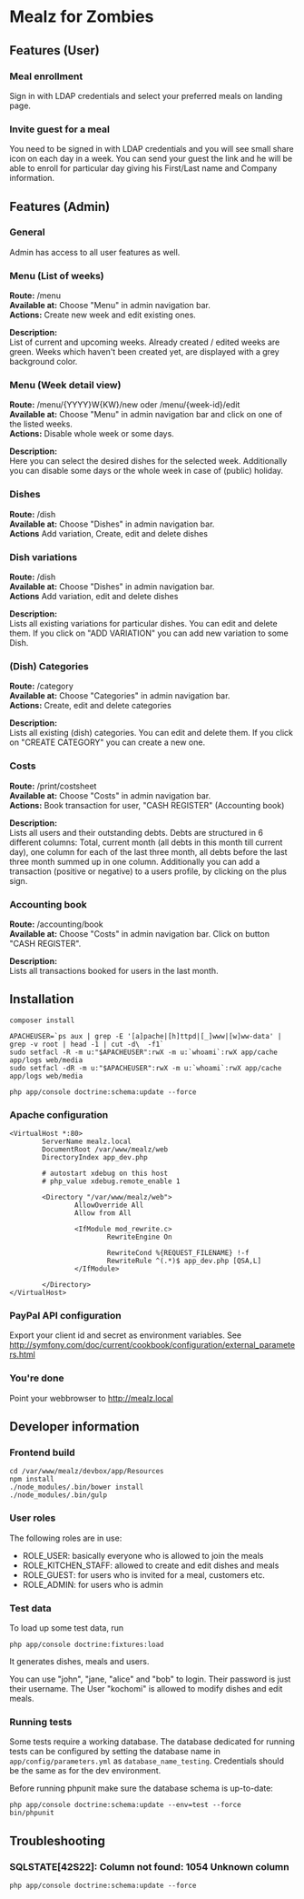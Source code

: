 # Mealz for Zombies

## Features (User)

### Meal enrollment
Sign in with LDAP credentials and select your preferred meals on landing page.

### Invite guest for a meal
You need to be signed in with LDAP credentials and you will see small share icon on each day in a week.
You can send your guest the link and he will be able to enroll for particular day giving his First/Last name and Company information.

## Features (Admin)

### General
Admin has access to all user features as well.

### Menu (List of weeks)
**Route:** /menu  
**Available at:** Choose "Menu" in admin navigation bar.  
**Actions:** Create new week and edit existing ones.

**Description:**  
List of current and upcoming weeks. Already created / edited weeks are green.
Weeks which haven't been created yet, are displayed with a grey background color.

### Menu (Week detail view)
**Route:** /menu/{YYYY}W{KW}/new oder /menu/{week-id}/edit  
**Available at:** Choose "Menu" in admin navigation bar and click on one of the listed weeks.  
**Actions:** Disable whole week or some days.

**Description:**  
Here you can select the desired dishes for the selected week.
Additionally you can disable some days or the whole week in case of (public) holiday.

### Dishes
**Route:** /dish  
**Available at:** Choose "Dishes" in admin navigation bar.  
**Actions** Add variation, Create, edit and delete dishes

### Dish variations
**Route:** /dish  
**Available at:** Choose "Dishes" in admin navigation bar.  
**Actions** Add variation, edit and delete dishes

**Description:**  
Lists all existing variations for particular dishes. You can edit and delete them.
If you click on "ADD VARIATION" you can add new variation to some Dish.

### (Dish) Categories
**Route:** /category   
**Available at:** Choose "Categories" in admin navigation bar.  
**Actions:** Create, edit and delete categories

**Description:**  
Lists all existing (dish) categories. You can edit and delete them.
If you click on "CREATE CATEGORY" you can create a new one.

### Costs
**Route:** /print/costsheet  
**Available at:** Choose "Costs" in admin navigation bar.  
**Actions:** Book transaction for user, "CASH REGISTER" (Accounting book)

**Description:**  
Lists all users and their outstanding debts. Debts are structured in 6 different columns:
Total, current month (all debts in this month till current day), one column for each of the last three month,
all debts before the last three month summed up in one column.
Additionally you can add a transaction (positive or negative) to a users profile, by clicking on the plus sign. 

### Accounting book
**Route:** /accounting/book  
**Available at:** Choose "Costs" in admin navigation bar. Click on button "CASH REGISTER".

**Description:**  
Lists all transactions booked for users in the last month.

## Installation

    composer install

    APACHEUSER=`ps aux | grep -E '[a]pache|[h]ttpd|[_]www|[w]ww-data' | grep -v root | head -1 | cut -d\  -f1`
    sudo setfacl -R -m u:"$APACHEUSER":rwX -m u:`whoami`:rwX app/cache app/logs web/media
    sudo setfacl -dR -m u:"$APACHEUSER":rwX -m u:`whoami`:rwX app/cache app/logs web/media

    php app/console doctrine:schema:update --force

### Apache configuration

    <VirtualHost *:80>
            ServerName mealz.local
            DocumentRoot /var/www/mealz/web
            DirectoryIndex app_dev.php

            # autostart xdebug on this host
            # php_value xdebug.remote_enable 1

            <Directory "/var/www/mealz/web">
                    AllowOverride All
                    Allow from All

                    <IfModule mod_rewrite.c>
                            RewriteEngine On

                            RewriteCond %{REQUEST_FILENAME} !-f
                            RewriteRule ^(.*)$ app_dev.php [QSA,L]
                    </IfModule>

            </Directory>
    </VirtualHost>

### PayPal API configuration

Export your client id and secret as environment variables.
See http://symfony.com/doc/current/cookbook/configuration/external_parameters.html

### You're done

Point your webbrowser to http://mealz.local

## Developer information

### Frontend build

```
cd /var/www/mealz/devbox/app/Resources
npm install
./node_modules/.bin/bower install
./node_modules/.bin/gulp
```

### User roles

The following roles are in use:

  * ROLE_USER: basically everyone who is allowed to join the meals
  * ROLE_KITCHEN_STAFF: allowed to create and edit dishes and meals
  * ROLE_GUEST: for users who is invited for a meal, customers etc.
  * ROLE_ADMIN: for users who is admin
  

### Test data

To load up some test data, run

    php app/console doctrine:fixtures:load

It generates dishes, meals and users.

You can use "john", "jane, "alice" and "bob" to login. Their password is just their username.
The User "kochomi" is allowed to modify dishes and edit meals.

### Running tests

Some tests require a working database. The database dedicated for running tests can be configured by setting
the database name in `app/config/parameters.yml` as `database_name_testing`. Credentials should be the same
as for the dev environment.

Before running phpunit make sure the database schema is up-to-date:

    php app/console doctrine:schema:update --env=test --force
    bin/phpunit

## Troubleshooting

### SQLSTATE[42S22]: Column not found: 1054 Unknown column

    php app/console doctrine:schema:update --force